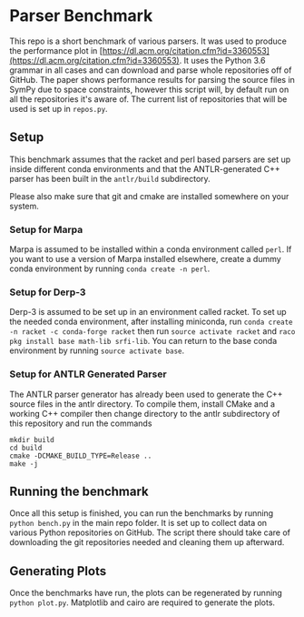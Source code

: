 # Parser Benchmark

This repo is a short benchmark of various parsers.
It was used to produce the performance plot in [https://dl.acm.org/citation.cfm?id=3360553](https://dl.acm.org/citation.cfm?id=3360553).
It uses the Python 3.6 grammar in all cases and can download and parse whole repositories off of GitHub.
The paper shows performance results for parsing the source files in SymPy due to space constraints, however this script will, by default run on all the repositories it's aware of.
The current list of repositories that will be used is set up in `repos.py`.

## Setup

This benchmark assumes that the racket and perl based parsers are set up inside different conda environments and that the ANTLR-generated C++ parser has been built in the `antlr/build` subdirectory.

Please also make sure that git and cmake are installed somewhere on your system.

### Setup for Marpa
Marpa is assumed to be installed within a conda environment called `perl`.
If you want to use a version of Marpa installed elsewhere, create a dummy conda environment by running `conda create -n perl`.

### Setup for Derp-3
Derp-3 is assumed to be set up in an environment called racket.
To set up the needed conda environment, after installing miniconda, run `conda create -n racket -c conda-forge racket` then run `source activate racket` and `raco pkg install base math-lib srfi-lib`.
You can return to the base conda environment by running `source activate base`.

### Setup for ANTLR Generated Parser
The ANTLR parser generator has already been used to generate the C++ source files in the antlr directory.
To compile them, install CMake and a working C++ compiler then change directory to the antlr subdirectory of this repository and run the commands
```
mkdir build
cd build
cmake -DCMAKE_BUILD_TYPE=Release ..
make -j
```

## Running the benchmark
Once all this setup is finished, you can run the benchmarks by running `python bench.py` in the main repo folder.
It is set up to collect data on various Python repositories on GitHub.
The script there should take care of downloading the git repositories needed and cleaning them up afterward. 

## Generating Plots
Once the benchmarks have run, the plots can be regenerated by running `python plot.py`.
Matplotlib and cairo are required to generate the plots.
